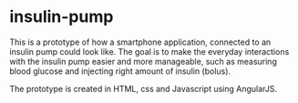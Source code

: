 # insulin-pump
This is a prototype of how a smartphone application, connected to an insulin pump could look like. The goal is to make the everyday interactions with the insulin pump easier and more manageable, such as measuring blood glucose and injecting right amount of insulin (bolus).

The prototype is created in HTML, css and Javascript using AngularJS. 
